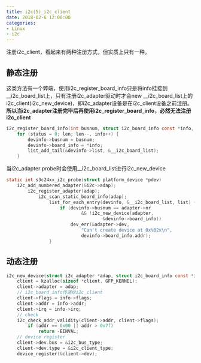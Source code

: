 ```yaml
---
title: i2c(5)_i2c_client
date: 2018-02-6 12:00:00
categories:
- Linux
- i2c
---
```


注册i2c_client，看起来有两种注册方式，但实质上只有一种。

## 静态注册
这类方法有一个弊端，使用i2c_register_board_info只是将info挂接到\__i2c_board_list上，只有注册i2c_adapter驱动时才会new \__i2c_board_list上的i2c_client(i2c_new_device)，即i2c_adapter设备是在i2c_client设备之前注册。
**所以当i2c_adapter注册完毕后再使用i2c_register_board_info，必然无法注册i2c_client**<!-- more -->
```c
i2c_register_board_info(int busnum, struct i2c_board_info const *info, unsigned len)
	for (status = 0; len; len--, info++) {
		devinfo->busnum = busnum;
		devinfo->board_info = *info;
		list_add_tail(&devinfo->list, &__i2c_board_list);
	}
```

当i2c_adapter probe时会使用__i2c_board_list进行i2c_new_device
```c
static int s3c24xx_i2c_probe(struct platform_device *pdev)
	i2c_add_numbered_adapter(&i2c->adap);
		i2c_register_adapter(adap);
			i2c_scan_static_board_info(adap);
				list_for_each_entry(devinfo, &__i2c_board_list, list) {
					if (devinfo->busnum == adapter->nr
							&& !i2c_new_device(adapter,
									&devinfo->board_info))
						dev_err(&adapter->dev,
							"Can't create device at 0x%02x\n",
							devinfo->board_info.addr);
				}	
```

## 动态注册
```c
i2c_new_device(struct i2c_adapter *adap, struct i2c_board_info const *info)
	client = kzalloc(sizeof *client, GFP_KERNEL);
	client->adapter = adap;
	// i2c_board_info传递给i2c_client
	client->flags = info->flags;
	client->addr = info->addr;
	client->irq = info->irq;
	// check
	i2c_check_addr_validity(client->addr, client->flags);
		if (addr == 0x00 || addr > 0x7f)
			return -EINVAL;
	// device register
	client->dev.bus = &i2c_bus_type;
	client->dev.type = &i2c_client_type;
	device_register(&client->dev);
```
